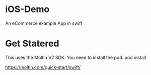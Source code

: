 # iOS-Demo
An eCommerce example App in swift

# Get Statered
This uses the Moltin V2 SDK.  You need to install the pod.
pod install

https://moltin.com/quick-start/swift/

